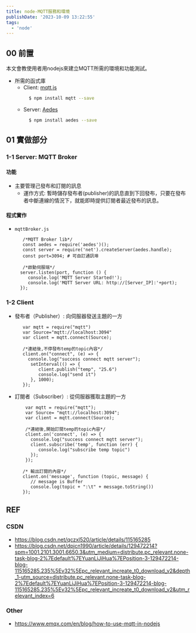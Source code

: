 ```yaml
---
title: node-MQTT服務和環境
publishDate: '2023-10-09 13:22:55'
tags:
  - 'node'
---
```


## 00 前置
本文會教使用者用nodejs來建立MQTT所需的環境和功能測試。

- 所需的函式庫
  * Client: [mqtt.js](https://www.npmjs.com/package/mqtt)
    ```bash
      $ npm install mqtt --save
    ```
  * Server: [Aedes](https://www.npmjs.com/package/aedes)
    ```bash
      $ npm install aedes --save
    ```
<!--more-->

## 01 實做部分
### 1-1 Server: MQTT Broker

#### 功能 
- 主要管理己發布和訂閱的訊息
  * 運作方式: 暫時儲存發布者(publisher)的訊息直到下回發布，只要在發布者中斷連線的情況下，就能即時提供訂閱者最近發布的訊息。

#### 程式實作
- `mqttBroker.js`
  ```javascript=
     /*MQTT Broker lib*/
     const aedes = require('aedes')();
     const server = require('net').createServer(aedes.handle);
     const port=3094; # 可自訂通訊埠 

     /*啟動伺服端*/
    server.listen(port, function () {
       console.log('MQTT Server Started!');
       console.log('MQTT Server URL: http://[Server_IP]:'+port);
    });
  ```

### 1-2 Client
- 發布者（Publisher）: 向伺服器發送主題的一方 
  ```javascript=
     var mqtt = require("mqtt")
     var Source="mqtt://localhost:3094"
     var client = mqtt.connect(Source);

     /*連結後,不停發布temp的topic內容*/
     client.on("connect", (e) => {
       console.log("success connect mqtt server");
        setInterval(() => {
           client.publish("temp", "25.6")
           console.log("send it")
        }, 1000);
     });
  ```
- 訂閱者（Subscriber）: 從伺服器獲取主題的一方
  ```javascript=
      var mqtt = require("mqtt");
      var Source= "mqtt://localhost:3094";
      var client = mqtt.connect(Source);

      /*連結後,開始訂閱temp的topic內容*/
      client.on('connect', (e) => {
        console.log("success connect mqtt server");
        client.subscribe('temp', function (err) {
           console.log("subscribe temp topic")
        });
      });

     /* 輸出訂閱的內容*/
     client.on('message', function (topic, message) {
        // message is Buffer
        console.log(topic + ":\t" + message.toString())
     });
  ```

## REF
### CSDN
- https://blog.csdn.net/qczxl520/article/details/115165285
- https://blog.csdn.net/dpjcn1990/article/details/129472214?spm=1001.2101.3001.6650.3&utm_medium=distribute.pc_relevant.none-task-blog-2%7Edefault%7EYuanLiJiHua%7EPosition-3-129472214-blog-115165285.235%5Ev32%5Epc_relevant_increate_t0_download_v2&depth_1-utm_source=distribute.pc_relevant.none-task-blog-2%7Edefault%7EYuanLiJiHua%7EPosition-3-129472214-blog-115165285.235%5Ev32%5Epc_relevant_increate_t0_download_v2&utm_relevant_index=6

### Other
- https://www.emqx.com/en/blog/how-to-use-mqtt-in-nodejs